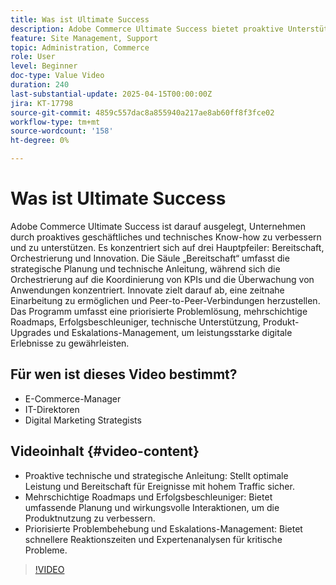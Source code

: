 ```yaml
---
title: Was ist Ultimate Success
description: Adobe Commerce Ultimate Success bietet proaktive Unterstützung und strategische Beratung für hochleistungsfähige digitale Erlebnisse.
feature: Site Management, Support
topic: Administration, Commerce
role: User
level: Beginner
doc-type: Value Video
duration: 240
last-substantial-update: 2025-04-15T00:00:00Z
jira: KT-17798
source-git-commit: 4859c557dac8a855940a217ae8ab60ff8f3fce02
workflow-type: tm+mt
source-wordcount: '158'
ht-degree: 0%

---
```



# Was ist Ultimate Success

Adobe Commerce Ultimate Success ist darauf ausgelegt, Unternehmen durch proaktives geschäftliches und technisches Know-how zu verbessern und zu unterstützen. Es konzentriert sich auf drei Hauptpfeiler: Bereitschaft, Orchestrierung und Innovation. Die Säule „Bereitschaft“ umfasst die strategische Planung und technische Anleitung, während sich die Orchestrierung auf die Koordinierung von KPIs und die Überwachung von Anwendungen konzentriert. Innovate zielt darauf ab, eine zeitnahe Einarbeitung zu ermöglichen und Peer-to-Peer-Verbindungen herzustellen. Das Programm umfasst eine priorisierte Problemlösung, mehrschichtige Roadmaps, Erfolgsbeschleuniger, technische Unterstützung, Produkt-Upgrades und Eskalations-Management, um leistungsstarke digitale Erlebnisse zu gewährleisten.

## Für wen ist dieses Video bestimmt?

* E-Commerce-Manager
* IT-Direktoren
* Digital Marketing Strategists

## Videoinhalt {#video-content}

* Proaktive technische und strategische Anleitung: Stellt optimale Leistung und Bereitschaft für Ereignisse mit hohem Traffic sicher.
* Mehrschichtige Roadmaps und Erfolgsbeschleuniger: Bietet umfassende Planung und wirkungsvolle Interaktionen, um die Produktnutzung zu verbessern.
* Priorisierte Problembehebung und Eskalations-Management: Bietet schnellere Reaktionszeiten und Expertenanalysen für kritische Probleme.

>[!VIDEO](https://video.tv.adobe.com/v/3457644/?learn=on&enablevpops)

